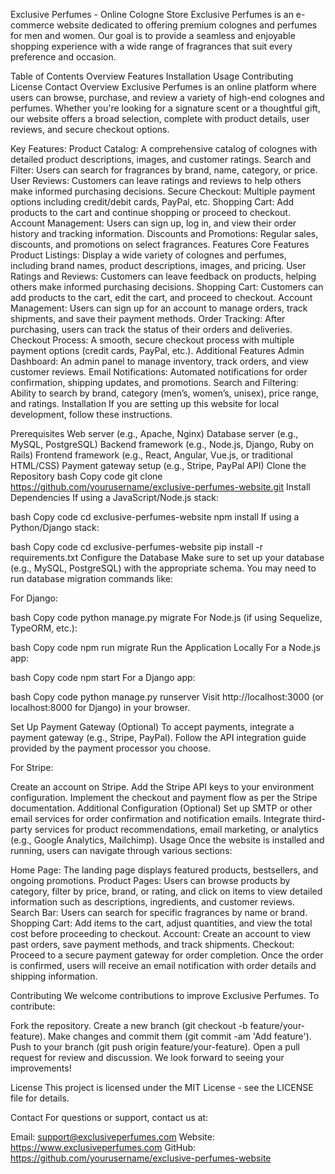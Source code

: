 Exclusive Perfumes - Online Cologne Store
Exclusive Perfumes is an e-commerce website dedicated to offering premium colognes and perfumes for men and women. Our goal is to provide a seamless and enjoyable shopping experience with a wide range of fragrances that suit every preference and occasion.

Table of Contents
Overview
Features
Installation
Usage
Contributing
License
Contact
Overview
Exclusive Perfumes is an online platform where users can browse, purchase, and review a variety of high-end colognes and perfumes. Whether you're looking for a signature scent or a thoughtful gift, our website offers a broad selection, complete with product details, user reviews, and secure checkout options.

Key Features:
Product Catalog: A comprehensive catalog of colognes with detailed product descriptions, images, and customer ratings.
Search and Filter: Users can search for fragrances by brand, name, category, or price.
User Reviews: Customers can leave ratings and reviews to help others make informed purchasing decisions.
Secure Checkout: Multiple payment options including credit/debit cards, PayPal, etc.
Shopping Cart: Add products to the cart and continue shopping or proceed to checkout.
Account Management: Users can sign up, log in, and view their order history and tracking information.
Discounts and Promotions: Regular sales, discounts, and promotions on select fragrances.
Features
Core Features
Product Listings: Display a wide variety of colognes and perfumes, including brand names, product descriptions, images, and pricing.
User Ratings and Reviews: Customers can leave feedback on products, helping others make informed purchasing decisions.
Shopping Cart: Customers can add products to the cart, edit the cart, and proceed to checkout.
Account Management: Users can sign up for an account to manage orders, track shipments, and save their payment methods.
Order Tracking: After purchasing, users can track the status of their orders and deliveries.
Checkout Process: A smooth, secure checkout process with multiple payment options (credit cards, PayPal, etc.).
Additional Features
Admin Dashboard: An admin panel to manage inventory, track orders, and view customer reviews.
Email Notifications: Automated notifications for order confirmation, shipping updates, and promotions.
Search and Filtering: Ability to search by brand, category (men’s, women’s, unisex), price range, and ratings.
Installation
If you are setting up this website for local development, follow these instructions.

Prerequisites
Web server (e.g., Apache, Nginx)
Database server (e.g., MySQL, PostgreSQL)
Backend framework (e.g., Node.js, Django, Ruby on Rails)
Frontend framework (e.g., React, Angular, Vue.js, or traditional HTML/CSS)
Payment gateway setup (e.g., Stripe, PayPal API)
Clone the Repository
bash
Copy code
git clone https://github.com/yourusername/exclusive-perfumes-website.git
Install Dependencies
If using a JavaScript/Node.js stack:

bash
Copy code
cd exclusive-perfumes-website
npm install
If using a Python/Django stack:

bash
Copy code
cd exclusive-perfumes-website
pip install -r requirements.txt
Configure the Database
Make sure to set up your database (e.g., MySQL, PostgreSQL) with the appropriate schema. You may need to run database migration commands like:

For Django:

bash
Copy code
python manage.py migrate
For Node.js (if using Sequelize, TypeORM, etc.):

bash
Copy code
npm run migrate
Run the Application Locally
For a Node.js app:

bash
Copy code
npm start
For a Django app:

bash
Copy code
python manage.py runserver
Visit http://localhost:3000 (or localhost:8000 for Django) in your browser.

Set Up Payment Gateway (Optional)
To accept payments, integrate a payment gateway (e.g., Stripe, PayPal). Follow the API integration guide provided by the payment processor you choose.

For Stripe:

Create an account on Stripe.
Add the Stripe API keys to your environment configuration.
Implement the checkout and payment flow as per the Stripe documentation.
Additional Configuration (Optional)
Set up SMTP or other email services for order confirmation and notification emails.
Integrate third-party services for product recommendations, email marketing, or analytics (e.g., Google Analytics, Mailchimp).
Usage
Once the website is installed and running, users can navigate through various sections:

Home Page: The landing page displays featured products, bestsellers, and ongoing promotions.
Product Pages: Users can browse products by category, filter by price, brand, or rating, and click on items to view detailed information such as descriptions, ingredients, and customer reviews.
Search Bar: Users can search for specific fragrances by name or brand.
Shopping Cart: Add items to the cart, adjust quantities, and view the total cost before proceeding to checkout.
Account: Create an account to view past orders, save payment methods, and track shipments.
Checkout: Proceed to a secure payment gateway for order completion.
Once the order is confirmed, users will receive an email notification with order details and shipping information.

Contributing
We welcome contributions to improve Exclusive Perfumes. To contribute:

Fork the repository.
Create a new branch (git checkout -b feature/your-feature).
Make changes and commit them (git commit -am 'Add feature').
Push to your branch (git push origin feature/your-feature).
Open a pull request for review and discussion.
We look forward to seeing your improvements!

License
This project is licensed under the MIT License - see the LICENSE file for details.

Contact
For questions or support, contact us at:

Email: support@exclusiveperfumes.com
Website: https://www.exclusiveperfumes.com
GitHub: https://github.com/yourusername/exclusive-perfumes-website
